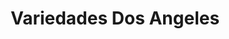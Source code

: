 ---
title: "Variedades Dos Angeles"
url: /san-miguel/variedades-dos-angeles/
shop: tienda de variedades
---